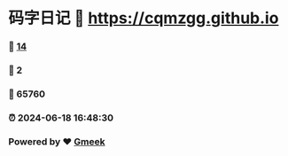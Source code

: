 # 码字日记 :link: https://cqmzgg.github.io 
### :page_facing_up: [14](https://cqmzgg.github.io/tag.html) 
### :speech_balloon: 2 
### :hibiscus: 65760 
### :alarm_clock: 2024-06-18 16:48:30 
### Powered by :heart: [Gmeek](https://github.com/Meekdai/Gmeek)
